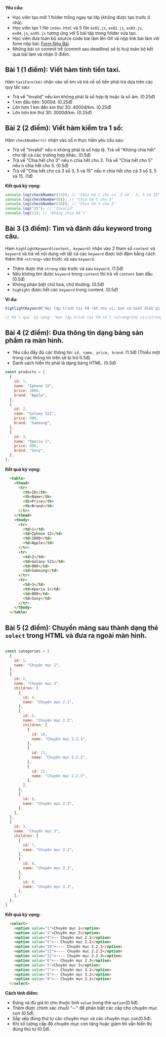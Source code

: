 **Yêu cầu:**

- Học viên tạo mới 1 folder trống ngay tại lớp (không được tạo trước ở nhà).
- Học viên tạo 1 file `index.html` và 5 file `ex01.js`, `ex02.js`, `ex03.js`, `ex04.js`, `ex05.js` tương ứng với 5 bài tập trong folder vừa tạo.
- Học viên đưa toàn bộ source code bài làm lên Git và nộp link bài làm với form nộp bài: [Form Nộp Bài](https://forms.gle/UpngJi12knAVj6VQA).
- Những bài có commit trễ (commit sau deadline) sẽ bị huỷ toàn bộ kết quả bài làm và nhận 0 điểm.

## Bài 1 (1 điểm): Viết hàm tính tiền taxi.

Hàm `taxiFare(km)` nhận vào số km và trả về số tiền phải trả dựa trên các quy tắc sau:
  - Trả về "Invalid" nếu km không phải là số hợp lệ hoặc là số âm. (0.25đ)
  - 1 km đầu tiên: 5000đ. (0.25đ)
  - Lớn hơn 1 km đến km thứ 30: 4000đ/km. (0.25đ)
  - Lớn hơn km thứ 30: 3000đ/km. (0.25đ)

## Bài 2 (2 điểm): Viết hàm kiểm tra 1 số:

Hàm `checkNumber(n)` nhận vào số n thực hiện yêu cầu sau:
  - Trả về "Invalid" nếu n không phải là số hợp lệ. Trả về "Không chia hết" cho tất cả các trường hợp khác. (0.5đ)
  - Trả về "Chia hết cho 3" nếu n chia hết cho 3. Trả về "Chia hết cho 5" nếu n chia hết cho 5. (0.5đ)
  - Trả về "Chia hết cho cả 3 số 3, 5 và 15" nếu n chia hết cho cả 3 số 3, 5 và 15. (1đ)

**Kết quả kỳ vọng:**

```javascript
console.log(checkNumber(15)); // "Chia hết cho cả 3 số: 3, 5 và 15"
console.log(checkNumber(9)); // "Chia hết cho 3"
console.log(checkNumber(10)); // "Chia hết cho 5"
console.log("15"); // "Invalid"
console.log(11); // "Không chia hết"
```


## Bài 3 (3 điểm): Tìm và đánh dấu keyword trong câu.

Hàm `highlightKeyword(content, keyword)` nhận vào 2 tham số `content` và `keyword` và trả về nội dung với tất cả các `keyword` được bôi đậm bằng cách thêm thẻ `<strong>` vào trước và sau `keyword`.

- Thêm được thẻ `strong` vào trước và sau `keyword`. (1.5đ)
- Nếu không tìm được `keyword` trong `content` thì trả về `content` ban đầu. (0.5đ)
- Không phân biệt chữ hoa, chữ thường. (0.5đ)
- `highight` được hết các `keyword` trong content. (0.5đ)

**Ví dụ:**

```javascript
highlightKeyword("Học lập trình tại F8 rất thú vị, bạn có biết điều gì THÚ VỊ hơn không?", "thú vị");

// Kết quả kỳ vọng: "Học lập trình tại F8 rất <strong>thú vị</strong>, bạn có biết điều gì <strong>THÚ VỊ</strong> hơn không?"
```

## Bài 4 (2 điểm): Đưa thông tin dạng bảng sản phẩm ra màn hình.

- Yêu cầu đầy đủ các thông tin: `id, name, price, brand`. (1.5đ) (Thiếu một trong các thông tin trên sẽ bị trừ 0.5đ)
- Danh sách hiển thị phải là dạng bảng HTML. (0.5đ)

```javascript
const products = [
  {
    id: 1,
    name: "Iphone 12",
    price: 1000,
    brand: "Apple",
  },
  {
    id: 2,
    name: "Galaxy S21",
    price: 900,
    brand: "Samsung",
  },
  {
    id: 3,
    name: "Xperia 1",
    price: 800,
    brand: "Sony",
  },
];
```

**Kết quả kỳ vọng:**

```html
  <table>
    <thead>
      <tr>
        <th>ID</th>
        <th>Name</th>
        <th>Price</th>
        <th>Brand</th>
      </tr>
    </thead>
    <tbody>
      <tr>
        <td>1</td>
        <td>Iphone 12</td>
        <td>1000</td>
        <td>Apple</td>
      </tr>
      <tr>
        <td>2</td>
        <td>Galaxy S21</td>
        <td>900</td>
        <td>Samsung</td>
      </tr>
      <tr>
        <td>3</td>
        <td>Xperia 1</td>
        <td>800</td>
        <td>Sony</td>
      </tr>
    </tbody>
  </table>
```

## Bài 5 (2 điểm): Chuyển mảng sau thành dạng thẻ `select` trong HTML và đưa ra ngoài màn hình.

```javascript

const categories = [
  {
    id: 1,
    name: "Chuyên mục 1",
  },
  {
    id: 2,
    name: "Chuyên mục 2",
    children: [
      {
        id: 4,
        name: "Chuyên mục 2.1",
      },
      {
        id: 5,
        name: "Chuyên mục 2.2",
        children: [
          {
            id: 10,
            name: "Chuyên mục 2.2.1",
          },
          {
            id: 11,
            name: "Chuyên mục 2.2.2",
          },
          {
            id: 12,
            name: "Chuyên mục 2.2.3",
          },
        ],
      },
      {
        id: 6,
        name: "Chuyên mục 2.3",
      },
    ],
  },
  {
    id: 3,
    name: "Chuyên mục 3",
    children: [
      {
        id: 7,
        name: "Chuyên mục 3.1",
      },
      {
        id: 8,
        name: "Chuyên mục 3.2",
      },
      {
        id: 9,
        name: "Chuyên mục 3.3",
      },
    ],
  },
]
```

**Kết quả kỳ vọng:**

```html
  <select>
    <option value="1">Chuyên mục 1</option>
    <option value="2">Chuyên mục 2</option>
    <option value="4">-- Chuyên mục 2.1</option>
    <option value="5">-- Chuyên mục 2.2</option>
    <option value="10">---- Chuyên mục 2.2.1</option>
    <option value="11">---- Chuyên mục 2.2.2</option>
    <option value="12">---- Chuyên mục 2.2.3</option>
    <option value="6">-- Chuyên mục 2.3</option>
    <option value="3">Chuyên mục 3</option>
    <option value="7">-- Chuyên mục 3.1</option>
    <option value="8">-- Chuyên mục 3.2</option>
    <option value="9">-- Chuyên mục 3.3</option>
  </select>
```

**Cách tính điểm:**

- Đúng và đủ giá trị cho thuộc tính `value` trong thẻ `option`(0.5đ).
- Thêm được chính xác chuỗi "--" để phân biệt các cấp cho chuyên mục con (0.5đ).
- Sắp xếp đúng thứ tự các chuyên mục và các chuyên mục con(0.5đ).
- Khi số lượng cấp độ chuyên mục con tăng hoặc giảm thì vẫn hiển thị đúng thứ tự (0.5đ).